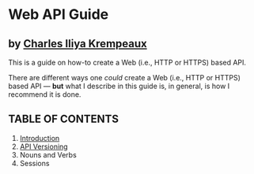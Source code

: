 # Web API Guide
by [Charles Iliya Krempeaux](http://changelog.ca/)
-----

This is a guide on how-to create a Web (i.e., HTTP or HTTPS) based API.

There are different ways one _could_ create a Web (i.e., HTTP or HTTPS) based API — **but** what I describe in this guide is, in general, is how I recommend it is done.

## TABLE OF CONTENTS

1. [Introduction](chapters/introduction/README.md)
2. [API Versioning](chapters/versioning/README.md)
3. Nouns and Verbs
4. Sessions
